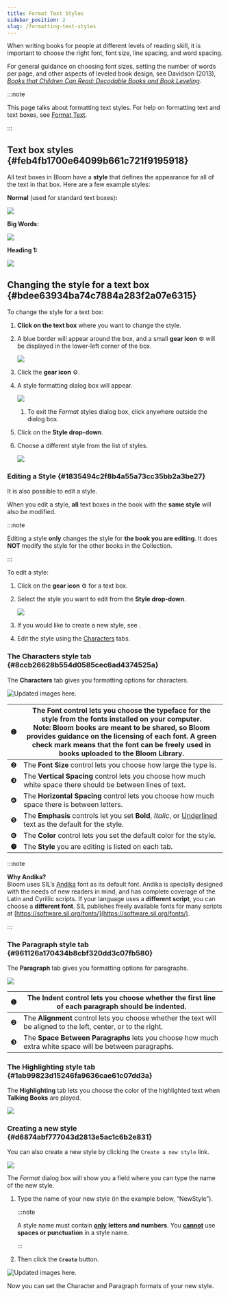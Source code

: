 ```yaml
---
title: Format Text Styles
sidebar_position: 2
slug: /formatting-text-styles
---
```




When writing books for people at different levels of reading skill, it is important to choose the right font, font size, line spacing, and word spacing. 


For general guidance on choosing font sizes, setting the number of words per page, and other aspects of leveled book design, see Davidson (2013), [_Books that Children Can Read: Decodable Books and Book Leveling_](https://www.edu-links.org/resources/books-children-can-read).


:::note

This page talks about formatting text styles. For help on formatting text and text boxes, see [Format Text](/formatting-text).

:::




## Text box styles {#feb4fb1700e64099b661c721f9195918}


All text boxes in Bloom have a **style** that defines the appearance for all of the text in that box. Here are a few example styles:


**Normal** (used for standard text boxes)**:**


![](./formatting-text-styles.b22ba5e5-e2aa-4b04-81ea-97094f591a7e.png)


**Big Words:**


![](./formatting-text-styles.4155b012-67c0-4b58-a71d-687515d3ded1.png)


**Heading 1:**


![](./formatting-text-styles.ec8b4c22-f46c-4e4f-81c3-0eff2bcf0f21.png)


## Changing the style for a text box {#bdee63934ba74c7884a283f2a07e6315}


To change the style for a text box:

1. **Click on the text box** where you want to change the style.
2. A blue border will appear around the box, and a small **gear icon** ⚙ will be displayed in the lower-left corner of the box.

	![](./formatting-text-styles.fd4dab7c-a19d-4709-8557-5a34420c620b.png)

3. Click the **gear icon** ⚙.
4. A style formatting dialog box will appear.

	![](./formatting-text-styles.7d07e966-6d03-4b8f-beb0-af9d90020d71.png)

	1. To exit the _Format_ styles dialog box, click anywhere outside the dialog box.
5. Click on the **Style drop-down**.
6. Choose a different style from the list of styles.

	![](./formatting-text-styles.28af16ac-937f-4a95-8ea9-a3a07273dd1b.png)


### Editing a Style {#1835494c2f8b4a55a73cc35bb2a3be27}


It is also possible to edit a style.


When you edit a style, **all** text boxes in the book with the **same style** will also be modified.


:::note

Editing a style **only** changes the style for **the book you are editing**. It does **NOT** modify the style for the other books in the Collection.

:::




To edit a style:

1. Click on the **gear icon** ⚙ for a text box.
2. Select the style you want to edit from the **Style drop-down**.

	![](./formatting-text-styles.5a4b0f80-452d-46a3-8322-65b22aafe1e8.png)

3. If you would like to create a new style, see .
4. Edit the style using the [Characters](/formatting-text-styles#8ccb26628b554d0585cec6ad4374525a) tabs.

### The Characters style tab {#8ccb26628b554d0585cec6ad4374525a}


The **Characters** tab gives you formatting options for characters.


![Updated images here.](./formatting-text-styles.04f27b28-87d7-4367-a1db-fe6a58eb60c7.png)


| ❶     | The **Font** control lets you choose the typeface for the style from the fonts installed on your computer.<br/>**Note:** Bloom books are meant to be shared, so Bloom provides guidance on the **licensing** of each font. A green check mark means that the font can be freely used in books uploaded to the Bloom Library.  |
| ----- | ----------------------------------------------------------------------------------------------------------------------------------------------------------------------------------------------------------------------------------------------------------------------------------------------------------------------------- |
| ❷     | The **Font Size** control lets you choose how large the type is.                                                                                                                                                                                                                                                              |
| ❸     | The **Vertical Spacing** control lets you choose how much white space there should be between lines of text.                                                                                                                                                                                                                  |
| ❹     | The **Horizontal Spacing** control lets you choose how much space there is between letters.                                                                                                                                                                                                                                   |
| ❺     | The **Emphasis** controls let you set **Bold**, _Italic_, or <u>Underlined</u> text as the default for the style.                                                                                                                                                                                                             |
| ❻     | The **Color** control lets you set the default color for the style.                                                                                                                                                                                                                                                           |
| **❼** | The **Style** you are editing is listed on each tab.                                                                                                                                                                                                                                                                          |


:::note

**Why Andika?**  
Bloom uses SIL’s [Andika](https://software.sil.org/andika/) font as its default font. Andika is specially designed with the needs of new readers in mind, and has complete coverage of the Latin and Cyrillic scripts.
If your language uses a **different script**, you can choose a **different font**. SIL publishes freely available fonts for many scripts at [https://software.sil.org/fonts/](https://software.sil.org/fonts/).

:::




### The Paragraph style tab {#961126a170434b8cbf320dd3c07fb580}


The **Paragraph** tab gives you formatting options for paragraphs. 


![](./formatting-text-styles.f8c5ba3d-b563-456b-9546-964d75c44bb1.png)


| ❶ | The **Indent** control lets you choose whether the first line of each paragraph should be indented.              |
| - | ---------------------------------------------------------------------------------------------------------------- |
| ❷ | The **Alignment** control lets you choose whether the text will be aligned to the left, center, or to the right. |
| ❸ | The **Space Between Paragraphs** lets you choose how much extra white space will be between paragraphs.          |


### The Highlighting style tab {#1ab99823d15246fa9636cae61c07dd3a}


The **Highlighting** tab lets you choose the color of the highlighted text when **Talking Books** are played.


![](./formatting-text-styles.254b3c38-2881-458f-93ce-5011071be081.png)


### Creating a new style {#d6874abf777043d2813e5ac1c6b2e831}


You can also create a new style by clicking the `Create a new style` link. 


![](./formatting-text-styles.d619e5e5-742f-4a4c-8522-7fb07e10ecba.png)


The _Format_ dialog box will show you a field where you can type the name of the new style.

1. Type the name of your new style (in the example below, “NewStyle”).

	:::note
	
	A style name must contain <u>**only**</u> **letters and numbers**. You <u>**cannot**</u> use **spaces or punctuation** in a style name. 
	
	:::
	
	

2. Then click the **`Create`** button.

![Updated images here.](./formatting-text-styles.e0c78090-6230-422a-9001-8ac8e1701234.png)


Now you can set the Character and Paragraph formats of your new style.

